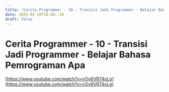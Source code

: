 ```yaml
---
title: 'Cerita Programmer - 10 - Transisi Jadi Programmer - Belajar Bahasa Pemrograman Apa'
date: 2025-02-18T18:40::10
draft: false
---
```


# Cerita Programmer - 10 - Transisi Jadi Programmer - Belajar Bahasa Pemrograman Apa

[https://www.youtube.com/watch?v=vOy6VR74oLg](https://www.youtube.com/watch?v=vOy6VR74oLg)
